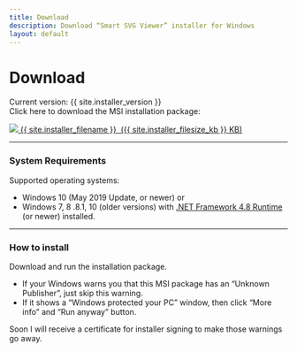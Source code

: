 ```yaml
---
title: Download
description: Download “Smart SVG Viewer” installer for Windows
layout: default
---
```


# Download
Current version: {{ site.installer_version }}\
Click here to download the MSI installation package:

<a class="btn" href="{{ site.installer_url }}">
  <img src="images/icon_download.svg" /><span> {{ site.installer_filename }} &nbsp;({{ site.installer_filesize_kb }} KB)</span>
</a>

- - - -
### System Requirements
Supported operating systems:
- Windows 10 (May 2019 Update, or newer) or
- Windows 7, 8 .8.1, 10 (older versions) with [.NET Framework 4.8 Runtime](https://dotnet.microsoft.com/download/dotnet-framework) (or newer) installed.

- - - -
### How to install
Download and run the installation package.
- If your Windows warns you that this MSI package has an “Unknown Publisher”, just skip this warning.
- If it shows а “Windows protected your PC” window, then click “More info” and “Run anyway” button.

Soon I will receive a certificate for installer signing to make those warnings go away.
